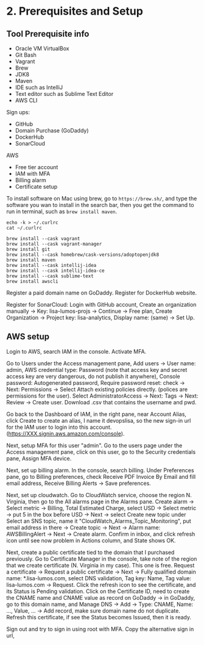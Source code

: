 # 2. Prerequisites and Setup
## Tool Prerequisite info
- Oracle VM VirtualBox
- Git Bash
- Vagrant
- Brew
- JDK8
- Maven
- IDE such as IntelliJ
- Text editor such as Sublime Text Editor
- AWS CLI

Sign ups: 
- GitHub
- Domain Purchase (GoDaddy)
- DockerHub
- SonarCloud

AWS
- Free tier account
- IAM with MFA
- Billing alarm
- Certificate setup

To install software on Mac using brew, go to `https://brew.sh/`, and type the software you wan to install in the search bar, then you get the command to run in terminal, such as `brew install maven`. 

```
echo -k > ~/.curlrc
cat ~/.curlrc

brew install --cask vagrant
brew install --cask vagrant-manager
brew install git
brew install --cask homebrew/cask-versions/adoptopenjdk8
brew install maven
brew install --cask intellij-idea
brew install --cask intellij-idea-ce
brew install --cask sublime-text
brew install awscli
```

Register a paid domain name on GoDaddy. Register for DockerHub website.

Register for SonarCloud: Login with GitHub account, Create an organization manually -> Key: lisa-lumos-projs -> Continue -> Free plan, Create Organization -> Project key: lisa-analytics, Display name: (same) -> Set Up. 

## AWS setup
Login to AWS, search IAM in the console. Activate MFA. 

Go to Users under the Access management pane, Add users -> User name: admin, AWS credential type: Password (note that access key and secret access key are very dangerous, do not publish it anywhere), Console password: Autogenerated password, Require password reset: check -> Next: Permissions -> Select Attach existing policies directly. (polices are permissions for the user). Select AdministratorAccess -> Next: Tags -> Next: Review -> Create user. Download .csv that contains the username and pwd. 

Go back to the Dashboard of IAM, in the right pane, near Account Alias, click Create to create an alias, I name it devopslisa, so the new sign-in url for the IAM user to login into this account. (https://XXX.signin.aws.amazon.com/console). 

Next, setup MFA for this user "admin". Go to the users page under the Access management pane, click on this user, go to the Security credentials pane, Assign MFA device. 

Next, set up billing alarm. In the console, search billing. Under Preferences pane, go to Billing preferences, check Receive PDF Invoice By Email and fill email address, Receive Billing Alerts -> Save preferences. 

Next, set up cloudwatch. Go to CloudWatch service, choose the region N. Virginia, then go to the All alarms page in the Alarms pane. Create alarm -> Select metric -> Billing, Total Estimated Charge, select USD -> Select metric -> put 5 in the box before USD -> Next -> select Create new topic under Select an SNS topic, name it "CloudWatch_Alarms_Topic_Monitoring", put email address in there -> Create topic -> Next -> Alarm name: AWSBillingAlert -> Next -> Create alarm. Confirm in inbox, and click refresh icon until see now problem in Actions column, and State shows OK. 

Next, create a public certificate tied to the domain that I purchased previously. Go to Certificate Manager in the console, take note of the region that we create certificate (N. Virginia in my case). This one is free. Request a certificate -> Request a public certificate -> Next -> Fully qualified domain name: *.lisa-lumos.com, select DNS validation, Tag key: Name, Tag value: lisa-lumos.com -> Request. Click the refresh icon to see the certificate, and its Status is Pending validation. Click on the Certificate ID, need to create the CNAME name and CNAME value as record on GoDaddy -> in GoDaddy, go to this domain name, and Manage DNS -> Add -> Type: CNAME, Name: ..., Value, ... -> Add record, make sure domain name do not duplicate. Refresh this certificate, if see the Status becomes Issued, then it is ready. 

Sign out and try to sign in using root with MFA. Copy the alternative sign in url, 













